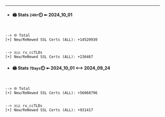 

---
- #### 🖨️ **Stats** `24Hr`⏲️ ➼ 2024_10_01
```console


--> 🌐 Total
[+] New/ReNewed SSL Certs (ALL): +14520930


--> 🇷🇺 ru_ccTLDs
[+] New/ReNewed SSL Certs (ALL): +236467

```

- #### 🖨️ **Stats** `7Days`⏲️ ➼ 2024_10_01 <--> 2024_09_24
```console


--> 🌐 Total
[+] New/ReNewed SSL Certs (ALL): +56068796


--> 🇷🇺 ru_ccTLDs
[+] New/ReNewed SSL Certs (ALL): +931417

```


